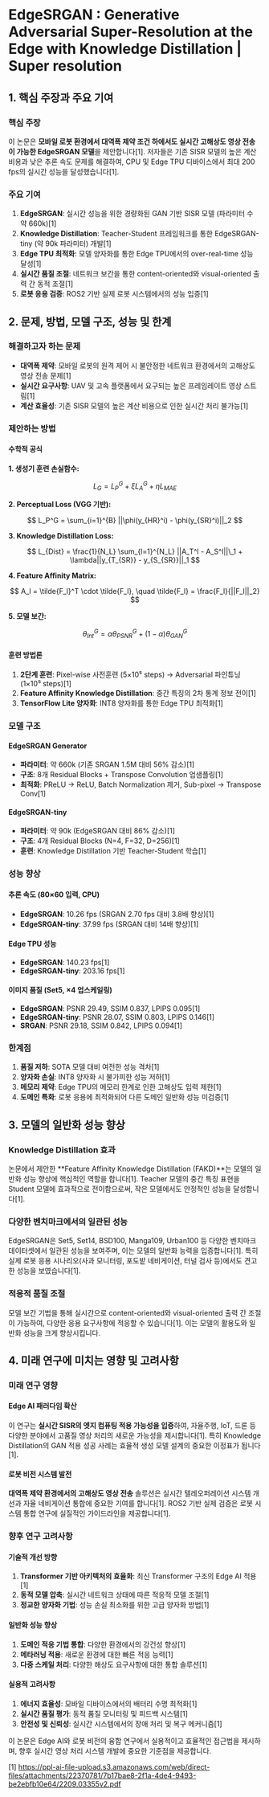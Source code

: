 # EdgeSRGAN : Generative Adversarial Super-Resolution at the Edge with Knowledge Distillation | Super resolution
## 1. 핵심 주장과 주요 기여

### 핵심 주장
이 논문은 **모바일 로봇 환경에서 대역폭 제약 조건 하에서도 실시간 고해상도 영상 전송이 가능한 EdgeSRGAN 모델**을 제안합니다[1]. 저자들은 기존 SISR 모델의 높은 계산 비용과 낮은 추론 속도 문제를 해결하여, CPU 및 Edge TPU 디바이스에서 최대 200 fps의 실시간 성능을 달성했습니다[1].

### 주요 기여
1. **EdgeSRGAN**: 실시간 성능을 위한 경량화된 GAN 기반 SISR 모델 (파라미터 수 약 660k)[1]
2. **Knowledge Distillation**: Teacher-Student 프레임워크를 통한 EdgeSRGAN-tiny (약 90k 파라미터) 개발[1]
3. **Edge TPU 최적화**: 모델 양자화를 통한 Edge TPU에서의 over-real-time 성능 달성[1]
4. **실시간 품질 조절**: 네트워크 보간을 통한 content-oriented와 visual-oriented 출력 간 동적 조절[1]
5. **로봇 응용 검증**: ROS2 기반 실제 로봇 시스템에서의 성능 입증[1]

## 2. 문제, 방법, 모델 구조, 성능 및 한계

### 해결하고자 하는 문제
- **대역폭 제약**: 모바일 로봇의 원격 제어 시 불안정한 네트워크 환경에서의 고해상도 영상 전송 문제[1]
- **실시간 요구사항**: UAV 및 고속 플랫폼에서 요구되는 높은 프레임레이트 영상 스트림[1]
- **계산 효율성**: 기존 SISR 모델의 높은 계산 비용으로 인한 실시간 처리 불가능[1]

### 제안하는 방법

#### 수학적 공식
**1. 생성기 훈련 손실함수:**

$$
L_G = L_P^G + \xi L_A^G + \eta L_{MAE}
$$

**2. Perceptual Loss (VGG 기반):**

$$
L_P^G = \sum_{i=1}^{B} ||\phi(y_{HR}^i) - \phi(y_{SR}^i)||_2
$$

**3. Knowledge Distillation Loss:**

$$
L_{Dist} = \frac{1}{N_L} \sum_{l=1}^{N_L} ||A_T^l - A_S^l||\_1 + \lambda||y_{T_{SR}} - y_{S_{SR}}||_1
$$

**4. Feature Affinity Matrix:**

$$
A_l = \tilde{F_l}^T \cdot \tilde{F_l}, \quad \tilde{F_l} = \frac{F_l}{||F_l||_2}
$$

**5. 모델 보간:**

$$
\theta_{Int}^G = \alpha \theta_{PSNR}^G + (1-\alpha) \theta_{GAN}^G
$$

#### 훈련 방법론
1. **2단계 훈련**: Pixel-wise 사전훈련 (5×10⁵ steps) → Adversarial 파인튜닝 (1×10⁵ steps)[1]
2. **Feature Affinity Knowledge Distillation**: 중간 특징의 2차 통계 정보 전이[1]
3. **TensorFlow Lite 양자화**: INT8 양자화를 통한 Edge TPU 최적화[1]

### 모델 구조

#### EdgeSRGAN Generator
- **파라미터**: 약 660k (기존 SRGAN 1.5M 대비 56% 감소)[1]
- **구조**: 8개 Residual Blocks + Transpose Convolution 업샘플링[1]
- **최적화**: PReLU → ReLU, Batch Normalization 제거, Sub-pixel → Transpose Conv[1]

#### EdgeSRGAN-tiny
- **파라미터**: 약 90k (EdgeSRGAN 대비 86% 감소)[1]
- **구조**: 4개 Residual Blocks (N=4, F=32, D=256)[1]
- **훈련**: Knowledge Distillation 기반 Teacher-Student 학습[1]

### 성능 향상

#### 추론 속도 (80×60 입력, CPU)
- **EdgeSRGAN**: 10.26 fps (SRGAN 2.70 fps 대비 3.8배 향상)[1]
- **EdgeSRGAN-tiny**: 37.99 fps (SRGAN 대비 14배 향상)[1]

#### Edge TPU 성능
- **EdgeSRGAN**: 140.23 fps[1]
- **EdgeSRGAN-tiny**: 203.16 fps[1]

#### 이미지 품질 (Set5, ×4 업스케일링)
- **EdgeSRGAN**: PSNR 29.49, SSIM 0.837, LPIPS 0.095[1]
- **EdgeSRGAN-tiny**: PSNR 28.07, SSIM 0.803, LPIPS 0.146[1]
- **SRGAN**: PSNR 29.18, SSIM 0.842, LPIPS 0.094[1]

### 한계점
1. **품질 저하**: SOTA 모델 대비 여전한 성능 격차[1]
2. **양자화 손실**: INT8 양자화 시 불가피한 성능 저하[1]
3. **메모리 제약**: Edge TPU의 메모리 한계로 인한 고해상도 입력 제한[1]
4. **도메인 특화**: 로봇 응용에 최적화되어 다른 도메인 일반화 성능 미검증[1]

## 3. 모델의 일반화 성능 향상

### Knowledge Distillation 효과
논문에서 제안한 **Feature Affinity Knowledge Distillation (FAKD)**는 모델의 일반화 성능 향상에 핵심적인 역할을 합니다[1]. Teacher 모델의 중간 특징 표현을 Student 모델에 효과적으로 전이함으로써, 작은 모델에서도 안정적인 성능을 달성합니다[1].

### 다양한 벤치마크에서의 일관된 성능
EdgeSRGAN은 Set5, Set14, BSD100, Manga109, Urban100 등 다양한 벤치마크 데이터셋에서 일관된 성능을 보여주며, 이는 모델의 일반화 능력을 입증합니다[1]. 특히 실제 로봇 응용 시나리오(사과 모니터링, 포도밭 네비게이션, 터널 검사 등)에서도 견고한 성능을 보였습니다[1].

### 적응적 품질 조절
모델 보간 기법을 통해 실시간으로 content-oriented와 visual-oriented 출력 간 조절이 가능하여, 다양한 응용 요구사항에 적응할 수 있습니다[1]. 이는 모델의 활용도와 일반화 성능을 크게 향상시킵니다.

## 4. 미래 연구에 미치는 영향 및 고려사항

### 미래 연구 영향

#### Edge AI 패러다임 확산
이 연구는 **실시간 SISR의 엣지 컴퓨팅 적용 가능성을 입증**하여, 자율주행, IoT, 드론 등 다양한 분야에서 고품질 영상 처리의 새로운 가능성을 제시합니다[1]. 특히 Knowledge Distillation의 GAN 적용 성공 사례는 효율적 생성 모델 설계의 중요한 이정표가 됩니다[1].

#### 로봇 비전 시스템 발전
**대역폭 제약 환경에서의 고해상도 영상 전송** 솔루션은 실시간 텔레오퍼레이션 시스템 개선과 자율 네비게이션 통합에 중요한 기여를 합니다[1]. ROS2 기반 실제 검증은 로봇 시스템 통합 연구에 실질적인 가이드라인을 제공합니다[1].

### 향후 연구 고려사항

#### 기술적 개선 방향
1. **Transformer 기반 아키텍처의 효율화**: 최신 Transformer 구조의 Edge AI 적용[1]
2. **동적 모델 압축**: 실시간 네트워크 상태에 따른 적응적 모델 조절[1]
3. **정교한 양자화 기법**: 성능 손실 최소화를 위한 고급 양자화 방법[1]

#### 일반화 성능 향상
1. **도메인 적응 기법 통합**: 다양한 환경에서의 강건성 향상[1]
2. **메타러닝 적용**: 새로운 환경에 대한 빠른 적응 능력[1]
3. **다중 스케일 처리**: 다양한 해상도 요구사항에 대한 통합 솔루션[1]

#### 실용적 고려사항
1. **에너지 효율성**: 모바일 디바이스에서의 배터리 수명 최적화[1]
2. **실시간 품질 평가**: 동적 품질 모니터링 및 피드백 시스템[1]
3. **안전성 및 신뢰성**: 실시간 시스템에서의 장애 처리 및 복구 메커니즘[1]

이 논문은 Edge AI와 로봇 비전의 융합 연구에서 실용적이고 효율적인 접근법을 제시하며, 향후 실시간 영상 처리 시스템 개발에 중요한 기준점을 제공합니다.

[1] https://ppl-ai-file-upload.s3.amazonaws.com/web/direct-files/attachments/22370781/7b17bae8-2f1a-4de4-9493-be2ebfb10e64/2209.03355v2.pdf

